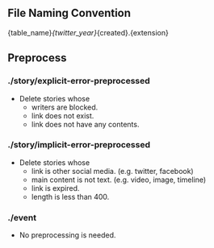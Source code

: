 ## File Naming Convention
{table_name}_{twitter_year}_{created}.{extension}


## Preprocess

### ./story/explicit-error-preprocessed
- Delete stories whose
    - writers are blocked.
    - link does not exist.
    - link does not have any contents.

### ./story/implicit-error-preprocessed
- Delete stories whose
    - link is other social media. (e.g. twitter, facebook)
    - main content is not text. (e.g. video, image, timeline)
    - link is expired.
    - length is less than 400.

### ./event
- No preprocessing is needed.


